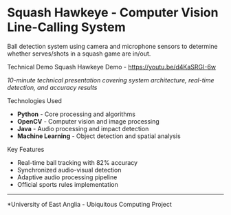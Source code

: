 # Squash Hawkeye - Computer Vision Line-Calling System

Ball detection system using camera and microphone sensors to determine whether serves/shots in a squash game are in/out.


Technical Demo
Squash Hawkeye Demo - https://youtu.be/d4KaSRGI-6w

*10-minute technical presentation covering system architecture, real-time detection, and accuracy results*

Technologies Used
- **Python** - Core processing and algorithms
- **OpenCV** - Computer vision and image processing
- **Java** - Audio processing and impact detection
- **Machine Learning** - Object detection and spatial analysis

Key Features
- Real-time ball tracking with 82% accuracy
- Synchronized audio-visual detection
- Adaptive audio processing pipeline
- Official sports rules implementation

---
*University of East Anglia - Ubiquitous Computing Project

